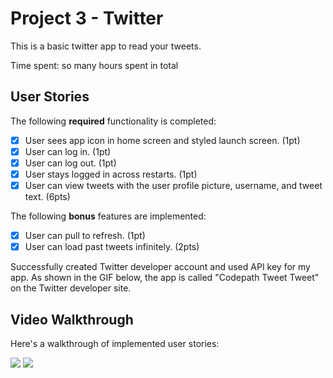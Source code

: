# Project 3 - Twitter

This is a basic twitter app to read your tweets.

Time spent: so many hours spent in total

## User Stories

The following **required** functionality is completed:

- [x] User sees app icon in home screen and styled launch screen. (1pt)
- [x] User can log in. (1pt)
- [x] User can log out. (1pt)
- [x] User stays logged in across restarts. (1pt)
- [x] User can view tweets with the user profile picture, username, and tweet text. (6pts)

The following **bonus** features are implemented:

- [x] User can pull to refresh. (1pt)
- [x] User can load past tweets infinitely. (2pts)

Successfully created Twitter developer account and used API key for my app. As shown in the GIF below,
the app is called "Codepath Tweet Tweet" on the Twitter developer site.

## Video Walkthrough

Here's a walkthrough of implemented user stories:


![](![](https://github.com/JHarrisJoshua/Images/blob/main/Twitter1.gif))
![](https://github.com/JHarrisJoshua/Images/blob/main/Twitter1.gif)

